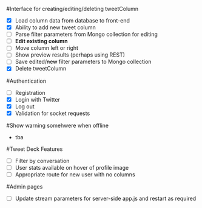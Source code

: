 #Interface for creating/editing/deleting tweetColumn
- [X] Load column data from database to front-end
- [X] Ability to add new tweet column
- [ ] Parse filter parameters from Mongo collection for editing
- [ ] **Edit existing column**
- [ ] Move column left or right
- [ ] Show preview results (perhaps using REST)
- [ ] Save edited/~~new~~ filter parameters to Mongo collection
- [X] Delete tweetColumn

#Authentication
- [ ] Registration
- [x] Login with Twitter
- [x] Log out
- [x] Validation for socket requests

#Show warning somehwere when offline
- tba

#Tweet Deck Features
- [ ] Filter by conversation
- [ ] User stats available on hover of profile image
- [ ] Appropriate route for new user with no columns

#Admin pages
- [ ] Update stream parameters for server-side app.js and restart as required